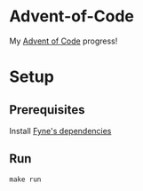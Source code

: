 # Advent-of-Code
My [Advent of Code](https://adventofcode.com) progress!

# Setup
## Prerequisites
Install [Fyne's dependencies](https://developer.fyne.io/started/#prerequisites)
## Run
```
make run
```
